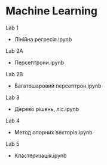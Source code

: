 # Machine Learning

Lab 1

- Лінійна регресія.ipynb

Lab 2A

- Персептрони.ipynb

Lab 2B

- Багатошаровий персептрон.ipynb

Lab 3

- Дерево рішень, ліс.ipynb

Lab 4

- Метод опорних векторів.ipynb

Lab 5

- Кластеризація.ipynb
